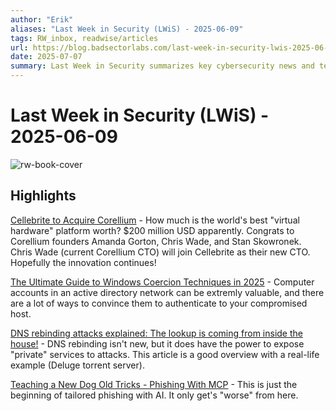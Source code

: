 ```yaml
---
author: "Erik"
aliases: "Last Week in Security (LWiS) - 2025-06-09"
tags: RW_inbox, readwise/articles
url: https://blog.badsectorlabs.com/last-week-in-security-lwis-2025-06-09.html?__readwiseLocation=
date: 2025-07-07
summary: Last Week in Security summarizes key cybersecurity news and techniques from June 2 to June 9, 2025. It includes Cellebrite's acquisition of Corellium for 200 million USD and various new tools and exploits in the cybersecurity field. The next edition will be published on June 30, 2025, after a two-week break.
---
```

# Last Week in Security (LWiS) - 2025-06-09

![rw-book-cover](https://blog.badsectorlabs.com/images/lwis/lwis-06-09.png)

## Highlights


[Cellebrite to Acquire Corellium](https://www.corellium.com/blog/cellebrite-to-acquire-corellium) - How much is the world's best "virtual hardware" platform worth? $200 million USD apparently. Congrats to Corellium founders Amanda Gorton, Chris Wade, and Stan Skowronek. Chris Wade (current Corellium CTO) will join Cellebrite as their new CTO. Hopefully the innovation continues! [](https://read.readwise.io/read/01jxez508wy55aa1n3kskz43at)



[The Ultimate Guide to Windows Coercion Techniques in 2025](https://blog.redteam-pentesting.de/2025/windows-coercion/) - Computer accounts in an active directory network can be extremly valuable, and there are a lot of ways to convince them to authenticate to your compromised host. [](https://read.readwise.io/read/01jxezaa0ybdgt8ghd2we2ep6b)



[DNS rebinding attacks explained: The lookup is coming from inside the house!](https://github.blog/security/application-security/dns-rebinding-attacks-explained-the-lookup-is-coming-from-inside-the-house/) - DNS rebinding isn't new, but it does have the power to expose "private" services to attacks. This article is a good overview with a real-life example (Deluge torrent server). [](https://read.readwise.io/read/01jxezbsqnwgx0tcvrpt7rx2p2)



[Teaching a New Dog Old Tricks - Phishing With MCP](https://trustedsec.com/blog/teaching-a-new-dog-old-tricks-phishing-with-mcp) - This is just the beginning of tailored phishing with AI. It only get's "worse" from here. [](https://read.readwise.io/read/01jxezfet2mv2720gq36r2xrjy)

